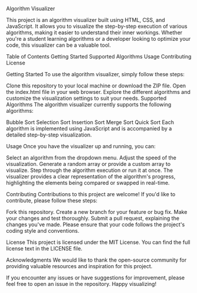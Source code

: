 Algorithm Visualizer

This project is an algorithm visualizer built using HTML, CSS, and JavaScript. It allows you to visualize the step-by-step execution of various algorithms, making it easier to understand their inner workings. Whether you're a student learning algorithms or a developer looking to optimize your code, this visualizer can be a valuable tool.

Table of Contents
Getting Started
Supported Algorithms
Usage
Contributing
License

Getting Started
To use the algorithm visualizer, simply follow these steps:

Clone this repository to your local machine or download the ZIP file.
Open the index.html file in your web browser.
Explore the different algorithms and customize the visualization settings to suit your needs.
Supported Algorithms
The algorithm visualizer currently supports the following algorithms:

Bubble Sort
Selection Sort
Insertion Sort
Merge Sort
Quick Sort
Each algorithm is implemented using JavaScript and is accompanied by a detailed step-by-step visualization.

Usage
Once you have the visualizer up and running, you can:

Select an algorithm from the dropdown menu.
Adjust the speed of the visualization.
Generate a random array or provide a custom array to visualize.
Step through the algorithm execution or run it at once.
The visualizer provides a clear representation of the algorithm's progress, highlighting the elements being compared or swapped in real-time.

Contributing
Contributions to this project are welcome! If you'd like to contribute, please follow these steps:

Fork this repository.
Create a new branch for your feature or bug fix.
Make your changes and test thoroughly.
Submit a pull request, explaining the changes you've made.
Please ensure that your code follows the project's coding style and conventions.

License
This project is licensed under the MIT License. You can find the full license text in the LICENSE file.

Acknowledgments
We would like to thank the open-source community for providing valuable resources and inspiration for this project.

If you encounter any issues or have suggestions for improvement, please feel free to open an issue in the repository. Happy visualizing!
